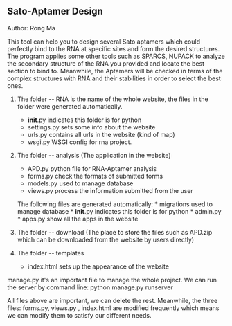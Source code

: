 ## Sato-Aptamer Design
Author: Rong Ma

This tool can help you to design several Sato aptamers which could perfectly bind to the RNA at specific sites and form the desired structures. The program applies some other tools such as SPARCS, NUPACK to analyze the secondary structure of the RNA you provided and locate the best section to bind to. Meanwhile, the Aptamers will be checked in terms of the complex structures with RNA and their stabilities in order to select the best ones.




1. The folder -- RNA is the name of the whole website, the files in the folder were generated automatically.
    * __init__.py       indicates this folder is for python
    * settings.py       sets some info about the website
    * urls.py           contains all urls in the website (kind of map)
    * wsgi.py           WSGI config for rna project.

2. The folder -- analysis (The application in the website)
    * APD.py            python file for RNA-Aptamer analysis
    * forms.py          check the formats of submitted forms
    * models.py         used to manage database
    * views.py          process the information submitted from the user

    The following files are generated automatically:
        * migrations       used to manage database
        * __init__.py      indicates this folder is for python
        * admin.py
        * apps.py          show all the apps in the website

3. The folder -- download (The place to store the files such as APD.zip which can be downloaded from the website by users directly)

4. The folder -- templates
    * index.html           sets up the appearance of the website


manage.py  it's an important file to manage the whole project. We can run the server by command line: python manage.py runserver

All files above are important, we can delete the rest. Meanwhile, the three files: forms.py, views.py , index.html are modified frequently
which means we can modify them to satisfy our different needs.

